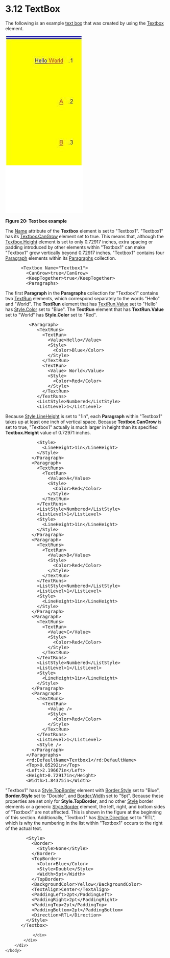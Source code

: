 <html dir="LTR" xmlns:mshelp="http://msdn.microsoft.com/mshelp" xmlns:ddue="http://ddue.schemas.microsoft.com/authoring/2003/5" xmlns:xlink="http://www.w3.org/1999/xlink" xmlns:tool="http://www.microsoft.com/tooltip">
    <head>
        <meta http-equiv="Content-Type" content="text/html; CHARSET=utf-8"></meta>
        <meta name="save" content="history"></meta>
        <title>3.12 TextBox</title>
        <xml>
            <mshelp:toctitle title="3.12 TextBox"></mshelp:toctitle>
            <mshelp:rltitle title="[MS-RDL]: TextBox"></mshelp:rltitle>
            <mshelp:keyword index="A" term="2a976003-c0e4-4f9e-99d4-a01b6d68977f"></mshelp:keyword>
            <mshelp:attr name="DCSext.ContentType" value="open specification"></mshelp:attr>
            <mshelp:attr name="AssetID" value="2a976003-c0e4-4f9e-99d4-a01b6d68977f"></mshelp:attr>
            <mshelp:attr name="TopicType" value="kbRef"></mshelp:attr>
            <mshelp:attr name="DCSext.Title" value="[MS-RDL]: TextBox" />
        </xml>
    </head>
    <body>
        <div id="header">
            <h1 class="heading">3.12 TextBox</h1>
        </div>
        <div id="mainSection">
            <div id="mainBody">
                <div id="allHistory" class="saveHistory"></div>
                <div id="sectionSection0" class="section" name="collapseableSection">
                    

<p>The following is an example <a href="b2482b3f-74ab-4ca8-a9e5-c07955011743.md#gt_861707bc-950b-45dc-8ec3-a8afaf2c8545">text box</a> that was created
by using the <a href="469d0032-b5ec-43d9-ab36-d3a88b9cc1f6.md">Textbox</a>
element.</p>

<p><img src="MS-RDL_files/image020.png" alt="Text box example" title="Text box example"></p>

<p><b>Figure 20: Text box example</b></p>

<p>The <a href="0896fc9e-7234-4d75-ac22-cd77791acadd.md">Name</a>
attribute of the <b>Textbox</b> element is set to &quot;Textbox1&quot;.
&quot;Textbox1&quot; has its <a href="685f8cd0-3cb1-4241-81a3-772aaba71fe4.md">Textbox.CanGrow</a>
element set to true. This means that, although the <a href="024befa4-ac53-4b48-8ad8-ad39a6cdcb60.md">Textbox.Height</a> element is
set to only 0.72917 inches, extra spacing or padding introduced by other
elements within &quot;Textbox1&quot; can make &quot;Textbox1&quot; grow
vertically beyond 0.72917 inches. &quot;Textbox1&quot; contains four <a href="c813d832-e92f-40e9-aadf-77ec1845efbb.md">Paragraph</a> elements within
its <a href="ae693479-2639-48fe-b974-ac95d49ac7bd.md">Paragraphs</a>
collection.</p>

<dl>
<dd>
<div><pre> &lt;Textbox Name=&quot;Textbox1&quot;&gt;
   &lt;CanGrow&gt;true&lt;/CanGrow&gt;
   &lt;KeepTogether&gt;true&lt;/KeepTogether&gt;
   &lt;Paragraphs&gt;
</pre></div>
</dd></dl>

<p>The first <b>Paragraph</b> in the <b>Paragraphs</b>
collection for &quot;Textbox1&quot; contains two <a href="90623d67-443b-4480-9869-e03277a6223a.md">TextRun</a> elements, which
correspond separately to the words &quot;Hello&quot; and &quot;World&quot;. The
<b>TextRun</b> element that has <a href="99982bda-2dd1-4626-b8ef-da888d95f4ff.md">TextRun.Value</a> set to
&quot;Hello&quot; has <a href="7911c883-f314-41d9-9136-02e8a26279ad.md">Style.Color</a>
set to &quot;Blue&quot;. The <b>TextRun</b> element that has <b>TextRun.Value</b>
set to &quot;World&quot; has <b>Style.Color</b> set to &quot;Red&quot;.</p>

<dl>
<dd>
<div><pre>    &lt;Paragraph&gt;
       &lt;TextRuns&gt;
         &lt;TextRun&gt;
           &lt;Value&gt;Hello&lt;/Value&gt;
           &lt;Style&gt;
             &lt;Color&gt;Blue&lt;/Color&gt;
           &lt;/Style&gt;
         &lt;/TextRun&gt;
         &lt;TextRun&gt;
           &lt;Value&gt; World&lt;/Value&gt;
           &lt;Style&gt;
             &lt;Color&gt;Red&lt;/Color&gt;
           &lt;/Style&gt;
         &lt;/TextRun&gt;
       &lt;/TextRuns&gt;
       &lt;ListStyle&gt;Numbered&lt;/ListStyle&gt;
       &lt;ListLevel&gt;1&lt;/ListLevel&gt;
</pre></div>
</dd></dl>

<p>Because <a href="c4b918c6-e1f6-4fa4-b814-e9039cbe1a5b.md">Style.LineHeight</a>
is set to &quot;1in&quot;, each <b>Paragraph</b> within &quot;Textbox1&quot;
takes up at least one inch of vertical space. Because <b>Textbox.CanGrow</b> is
set to true, &quot;Textbox1&quot; actually is much larger in height than its
specified <b>Textbox.Height</b> value of 0.72971 inches.</p>

<dl>
<dd>
<div><pre>       &lt;Style&gt;
         &lt;LineHeight&gt;1in&lt;/LineHeight&gt;
       &lt;/Style&gt;
     &lt;/Paragraph&gt;
     &lt;Paragraph&gt;
       &lt;TextRuns&gt;
         &lt;TextRun&gt;
           &lt;Value&gt;A&lt;/Value&gt;
           &lt;Style&gt;
             &lt;Color&gt;Red&lt;/Color&gt;
           &lt;/Style&gt;
         &lt;/TextRun&gt;
       &lt;/TextRuns&gt;
       &lt;ListStyle&gt;Numbered&lt;/ListStyle&gt;
       &lt;ListLevel&gt;1&lt;/ListLevel&gt;
       &lt;Style&gt;
         &lt;LineHeight&gt;1in&lt;/LineHeight&gt;
       &lt;/Style&gt;
     &lt;/Paragraph&gt;
     &lt;Paragraph&gt;
       &lt;TextRuns&gt;
         &lt;TextRun&gt;
           &lt;Value&gt;B&lt;/Value&gt;
           &lt;Style&gt;
             &lt;Color&gt;Red&lt;/Color&gt;
           &lt;/Style&gt;
         &lt;/TextRun&gt;
       &lt;/TextRuns&gt;
       &lt;ListStyle&gt;Numbered&lt;/ListStyle&gt;
       &lt;ListLevel&gt;1&lt;/ListLevel&gt;
       &lt;Style&gt;
         &lt;LineHeight&gt;1in&lt;/LineHeight&gt;
       &lt;/Style&gt;
     &lt;/Paragraph&gt;
     &lt;Paragraph&gt;
       &lt;TextRuns&gt;
         &lt;TextRun&gt;
           &lt;Value&gt;C&lt;/Value&gt;
           &lt;Style&gt;
             &lt;Color&gt;Red&lt;/Color&gt;
           &lt;/Style&gt;
         &lt;/TextRun&gt;
       &lt;/TextRuns&gt;
       &lt;ListStyle&gt;Numbered&lt;/ListStyle&gt;
       &lt;ListLevel&gt;1&lt;/ListLevel&gt;
       &lt;Style&gt;
         &lt;LineHeight&gt;1in&lt;/LineHeight&gt;
       &lt;/Style&gt;
     &lt;/Paragraph&gt;
     &lt;Paragraph&gt;
       &lt;TextRuns&gt;
         &lt;TextRun&gt;
           &lt;Value /&gt;
           &lt;Style&gt;
             &lt;Color&gt;Red&lt;/Color&gt;
           &lt;/Style&gt;
         &lt;/TextRun&gt;
       &lt;/TextRuns&gt;
       &lt;ListLevel&gt;1&lt;/ListLevel&gt;
       &lt;Style /&gt;
     &lt;/Paragraph&gt;
   &lt;/Paragraphs&gt;
   &lt;rd:DefaultName&gt;Textbox1&lt;/rd:DefaultName&gt;
   &lt;Top&gt;0.85292in&lt;/Top&gt;
   &lt;Left&gt;2.19667in&lt;/Left&gt;
   &lt;Height&gt;0.72917in&lt;/Height&gt;
   &lt;Width&gt;1.84375in&lt;/Width&gt;
</pre></div>
</dd></dl>

<p>&quot;Textbox1&quot; has a <a href="1b6c9e18-f240-44a2-acdf-10ea70045d3c.md">Style.TopBorder</a> element
with <a href="ddc532a7-275a-422a-8a67-f9aecd2d0873.md">Border.Style</a> set
to &quot;Blue&quot;, <b>Border.Style</b> set to &quot;Double&quot;, and <a href="c7978ca5-19ec-4c2a-9060-33d0c1c4e3fa.md">Border.Width</a> set to
&quot;5pt&quot;. Because these properties are set only for <b>Style.TopBorder</b>,
and no other <a href="ea446209-9c6a-46ce-b472-fae8b8350b37.md">Style</a>
border elements or a generic <a href="847db862-6fda-40c4-b133-45989ecb09bd.md">Style.Border</a>
element, the left, right, and bottom sides of &quot;Textbox1&quot; are not
affected. This is shown in the figure at the beginning of this section.
Additionally, &quot;Textbox1&quot; has <a href="4c0efe27-0fb0-43ca-a3c1-d37cd7fb4c72.md">Style.Direction</a> set to
&quot;RTL&quot;, which is why the numbering in the list within
&quot;Textbox1&quot; occurs to the right of the actual text.</p>

<dl>
<dd>
<div><pre>   &lt;Style&gt;
     &lt;Border&gt;
       &lt;Style&gt;None&lt;/Style&gt;
     &lt;/Border&gt;
     &lt;TopBorder&gt;
       &lt;Color&gt;Blue&lt;/Color&gt;
       &lt;Style&gt;Double&lt;/Style&gt;
       &lt;Width&gt;5pt&lt;/Width&gt;
     &lt;/TopBorder&gt;
     &lt;BackgroundColor&gt;Yellow&lt;/BackgroundColor&gt;
     &lt;TextAlign&gt;Center&lt;/TextAlign&gt;
     &lt;PaddingLeft&gt;2pt&lt;/PaddingLeft&gt;
     &lt;PaddingRight&gt;2pt&lt;/PaddingRight&gt;
     &lt;PaddingTop&gt;2pt&lt;/PaddingTop&gt;
     &lt;PaddingBottom&gt;2pt&lt;/PaddingBottom&gt;
     &lt;Direction&gt;RTL&lt;/Direction&gt;
   &lt;/Style&gt;
 &lt;/Textbox&gt;
</pre></div>
</dd></dl>


                </div>
            </div>
        </div>
    </body>
</html>